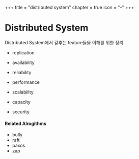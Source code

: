 +++
title  = "distributed system"
chapter = true
icon = "<b>-</b>"
+++

# Distributed System
Distributed System에서 갖추는 feature들을 이해를 위한 정리.

- replication
- availability

- reliability
- performance
- scalability
- capacity
- security

#### Related Alrogithms
- bully
- raft
- paxos
- zap
